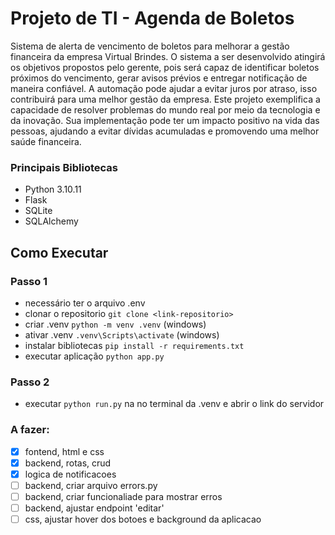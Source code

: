 # Projeto de TI - Agenda de Boletos

Sistema de alerta de vencimento de boletos
para melhorar a gestão financeira da empresa Virtual Brindes. O sistema a ser
desenvolvido atingirá os objetivos propostos pelo gerente, pois será capaz de
identificar boletos próximos do vencimento, gerar avisos prévios e entregar
notificação de maneira confiável.
A automação pode ajudar a evitar juros por
atraso, isso contribuirá para uma melhor gestão da empresa.
Este projeto exemplifica a capacidade de resolver problemas do mundo real
por meio da tecnologia e da inovação. Sua implementação pode
ter um impacto positivo na vida das pessoas, ajudando a evitar dívidas acumuladas e
promovendo uma melhor saúde financeira.

### Principais Bibliotecas
- Python 3.10.11
- Flask
- SQLite
- SQLAlchemy

## Como Executar
### Passo 1
- necessário ter o arquivo .env
- clonar o repositorio `git clone <link-repositorio>`
- criar .venv `python -m venv .venv` (windows)
- ativar .venv `.venv\Scripts\activate` (windows)
- instalar bibliotecas `pip install -r requirements.txt`
- executar aplicação `python app.py`

### Passo 2
- executar `python run.py` na no terminal da .venv e abrir o link do servidor

### A fazer:
- [x] fontend, html e css
- [x] backend, rotas, crud 
- [x] logica de notificacoes 
- [ ] backend, criar arquivo errors.py
- [ ] backend, criar funcionaliade para mostrar erros
- [ ] backend, ajustar endpoint 'editar'
- [ ] css, ajustar hover dos botoes e background da aplicacao